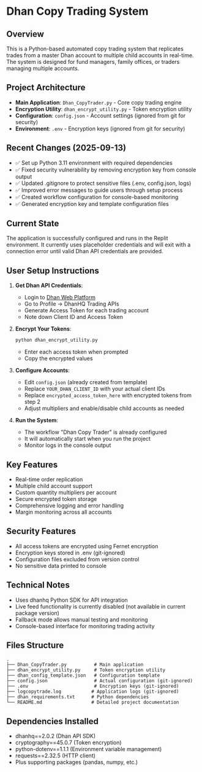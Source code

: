 # Dhan Copy Trading System

## Overview
This is a Python-based automated copy trading system that replicates trades from a master Dhan account to multiple child accounts in real-time. The system is designed for fund managers, family offices, or traders managing multiple accounts.

## Project Architecture
- **Main Application**: `Dhan_CopyTrader.py` - Core copy trading engine
- **Encryption Utility**: `dhan_encrypt_utility.py` - Token encryption utility
- **Configuration**: `config.json` - Account settings (ignored from git for security)
- **Environment**: `.env` - Encryption keys (ignored from git for security)

## Recent Changes (2025-09-13)
- ✅ Set up Python 3.11 environment with required dependencies
- ✅ Fixed security vulnerability by removing encryption key from console output
- ✅ Updated .gitignore to protect sensitive files (.env, config.json, logs)
- ✅ Improved error messages to guide users through setup process
- ✅ Created workflow configuration for console-based monitoring
- ✅ Generated encryption key and template configuration files

## Current State
The application is successfully configured and runs in the Replit environment. It currently uses placeholder credentials and will exit with a connection error until valid Dhan API credentials are provided.

## User Setup Instructions
1. **Get Dhan API Credentials**:
   - Login to [Dhan Web Platform](https://web.dhan.co)
   - Go to Profile → DhanHQ Trading APIs
   - Generate Access Token for each trading account
   - Note down Client ID and Access Token

2. **Encrypt Your Tokens**:
   ```bash
   python dhan_encrypt_utility.py
   ```
   - Enter each access token when prompted
   - Copy the encrypted values

3. **Configure Accounts**:
   - Edit `config.json` (already created from template)
   - Replace `YOUR_DHAN_CLIENT_ID` with your actual client IDs
   - Replace `encrypted_access_token_here` with encrypted tokens from step 2
   - Adjust multipliers and enable/disable child accounts as needed

4. **Run the System**:
   - The workflow "Dhan Copy Trader" is already configured
   - It will automatically start when you run the project
   - Monitor logs in the console output

## Key Features
- Real-time order replication
- Multiple child account support
- Custom quantity multipliers per account
- Secure encrypted token storage
- Comprehensive logging and error handling
- Margin monitoring across all accounts

## Security Features
- All access tokens are encrypted using Fernet encryption
- Encryption keys stored in .env (git-ignored)
- Configuration files excluded from version control
- No sensitive data printed to console

## Technical Notes
- Uses dhanhq Python SDK for API integration
- Live feed functionality is currently disabled (not available in current package version)
- Fallback mode allows manual testing and monitoring
- Console-based interface for monitoring trading activity

## Files Structure
```
.
├── Dhan_CopyTrader.py          # Main application
├── dhan_encrypt_utility.py     # Token encryption utility
├── dhan_config_template.json   # Configuration template
├── config.json                 # Actual configuration (git-ignored)
├── .env                        # Encryption keys (git-ignored)
├── logcopytrade.log           # Application logs (git-ignored)
├── dhan_requirements.txt      # Python dependencies
└── README.md                  # Detailed project documentation
```

## Dependencies Installed
- dhanhq==2.0.2 (Dhan API SDK)
- cryptography==45.0.7 (Token encryption)
- python-dotenv==1.1.1 (Environment variable management)
- requests==2.32.5 (HTTP client)
- Plus supporting packages (pandas, numpy, etc.)